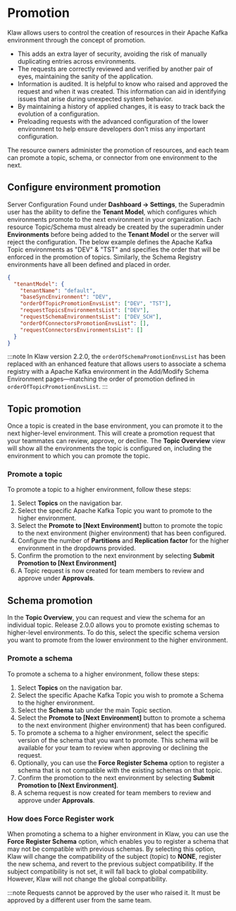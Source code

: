 # Promotion

Klaw allows users to control the creation of resources in their Apache Kafka
environment through the concept of promotion.

- This adds an extra layer of security, avoiding the risk of manually duplicating entries across environments.
- The requests are correctly reviewed and verified by another pair of eyes, maintaining the sanity of the application.
- Information is audited. It is helpful to know who raised and approved the request and when it was created. This
  information can aid in identifying issues that arise during unexpected system behavior.
- By maintaining a history of applied changes, it is easy to track back the evolution of a configuration.
- Preloading requests with the advanced configuration of the lower environment to help ensure developers don't miss any
  important configuration.

The resource owners administer the promotion of resources, and each team can
promote a topic, schema, or connector from one environment to the next.

## Configure environment promotion

Server Configuration Found under **Dashboard -\> Settings**, the
Superadmin user has the ability to define the **Tenant Model**, which
configures which environments promote to the next environment in your
organization. Each resource Topic/Schema must already be created by the
superadmin under **Environments** before being added to the **Tenant
Model** or the server will reject the configuration. The below example
defines the Apache Kafka Topic environments as "DEV" & "TST" and specifies
the order that will be enforced in the promotion of topics. Similarly,
the Schema Registry environments have all been defined and placed in
order.

```json
{
  "tenantModel": {
    "tenantName": "default",
    "baseSyncEnvironment": "DEV",
    "orderOfTopicPromotionEnvsList": ["DEV", "TST"],
    "requestTopicsEnvironmentsList": ["DEV"],
    "requestSchemaEnvironmentsList": ["DEV_SCH"],
    "orderOfConnectorsPromotionEnvsList": [],
    "requestConnectorsEnvironmentsList": []
  }
}
```

:::note
In Klaw version 2.2.0, the `orderOfSchemaPromotionEnvsList` has been replaced with an enhanced feature that allows users
to associate a schema registry with a Apache Kafka environment in the Add/Modify Schema Environment pages—matching the order of
promotion defined in `orderOfTopicPromotionEnvsList`.
:::

## Topic promotion

Once a topic is created in the base environment, you can promote it to the next higher-level environment. This will
create a promotion request that your teammates can review, approve, or decline. The **Topic Overview** view will show
all the environments the topic is configured on, including the environment to which you can promote the topic.

### Promote a topic

To promote a topic to a higher environment, follow these steps:

1. Select **Topics** on the navigation bar.
2. Select the specific Apache Kafka Topic you want to promote to the higher environment.
3. Select the **Promote to \[Next Environment\]** button to promote the topic to the next environment (higher
   environment) that has been configured.
4. Configure the number of **Partitions** and **Replication factor** for the higher environment in the dropdowns
   provided.
5. Confirm the promotion to the next environment by selecting **Submit Promotion to \[Next Environment\]**
6. A Topic request is now created for team members to review and approve under **Approvals**.

## Schema promotion

In the **Topic Overview**, you can request and view the schema for an individual topic. Release 2.0.0 allows you to
promote existing schemas to higher-level environments. To do this, select the specific schema version you want to
promote from the lower environment to the higher environment.

### Promote a schema

To promote a schema to a higher environment, follow these steps:

1. Select **Topics** on the navigation bar.
2. Select the specific Apache Kafka Topic you wish to promote a Schema to the higher environment.
3. Select the **Schema** tab under the main Topic section.
4. Select the **Promote to \[Next Environment\]** button to promote a schema to the next environment (higher
   environment) that has been configured.
5. To promote a schema to a higher environment, select the specific version of the schema that you want to promote. This
   schema will be available for your team to review when approving or declining the request.
6. Optionally, you can use the **Force Register Schema** option to register a schema that is not compatible with the
   existing schemas on that topic.
7. Confirm the promotion to the next environment by selecting **Submit Promotion to \[Next Environment\]**.
8. A schema request is now created for team members to review and approve under **Approvals**.

### How does Force Register work

When promoting a schema to a higher environment in Klaw, you can use the **Force Register Schema** option, which enables
you to register a schema that may not be compatible with previous schemas. By selecting this option, Klaw will change
the compatibility of the subject (topic) to **NONE**, register the new schema, and revert to the previous subject
compatibility. If the subject compatibility is not set, it will fall back to global compatibility. However, Klaw will
not change the global compatibility.

:::note
Requests cannot be approved by the user who raised it. It must be approved by a different user from the same team.
